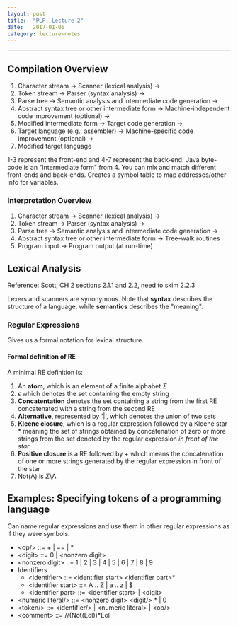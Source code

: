 ```yaml
---
layout: post
title:  "PLP: Lecture 2"
date:   2017-01-06
category: lecture-notes
---
```


<script type="text/javascript" async
  src="https://cdn.mathjax.org/mathjax/latest/MathJax.js?config=TeX-MML-AM_CHTML">
</script>

<script type="text/x-mathjax-config">
MathJax.Hub.Config({
  TeX: { equationNumbers: { autoNumber: "AMS" } },
  tex2jax: {inlineMath: [['$','$'], ['\\(','\\)']]}
});
</script>

---

## Compilation Overview

1. Character stream -> Scanner (lexical analysis) ->
2. Token stream -> Parser (syntax analysis) ->
3. Parse tree -> Semantic analysis and intermediate code generation ->
4. Abstract syntax tree or other intermediate form -> Machine-independent code improvement (optional) ->
5. Modified intermediate form -> Target code generation ->
6. Target language (e.g., assembler) -> Machine-specific code improvement (optional) ->
7. Modified target language 

1-3 represent the front-end and 4-7 represent the back-end. Java byte-code is an "intermediate form" from 4. You can mix and match different front-ends and back-ends. Creates a symbol table to map addresses/other info for variables.

### Interpretation Overview

1. Character stream -> Scanner (lexical analysis) ->
2. Token stream -> Parser (syntax analysis) ->
3. Parse tree -> Semantic analysis and intermediate code generation ->
4. Abstract syntax tree or other intermediate form -> Tree-walk routines
5. Program input -> Program output (at run-time)  

## Lexical Analysis 

Reference: Scott, CH 2 sections 2.1.1 and 2.2, need to skim 2.2.3

Lexers and scanners are synonymous. Note that **syntax** describes the structure of a language, while **semantics** describes the "meaning". 

### Regular Expressions

Gives us a formal notation for lexical structure. 

#### Formal definition of RE

A minimal RE definition is: 

1. An **atom**, which is an element of a finite alphabet $\Sigma$
2. $\epsilon$ which denotes the set containing the empty string
3. **Concatentation** denotes the set containing a string from the first RE concatenated with a string from the second RE
4. **Alternative**, represented by '\|', which denotes the union of two sets 
5. **Kleene closure**, which is a regular expression followed by a Kleene star * meaning the set of strings obtained by concatenation of zero or more strings from the set denoted by the regular expression *in front of the star*
6. **Positive closure** is a RE followed by + which means the concatenation of one or more strings generated by the regular expression in front of the star 
7. Not(A) is $\Sigma$\A

## Examples: Specifying tokens of a programming language

Can name regular expressions and use them in other regular expressions as if they were symbols. 

* \<op/> ::= + \| == \| *
* \<digit\> ::= 0 \| \<nonzero digit\>
* \<nonzero digit\> ::= 1 \| 2 \| 3 \| 4 \| 5 \| 6 \| 7 \| 8 \| 9
* Identifiers
    * \<identifier\> ::= \<identifier start\> \<identifier part\>*
    * \<identifier start> ::= A .. Z \| a .. z \| $ 
    * \<identifier part\> ::= \<identifier start> \| \<digit\>
* \<numeric literal/> ::= \<nonzero digit\> \<digit/> * \| 0
* \<token/> ::= \<identifier/> \| \<numeric literal\> \| \<op/>
* \<comment\> ::= //(Not(Eol))*Eol

